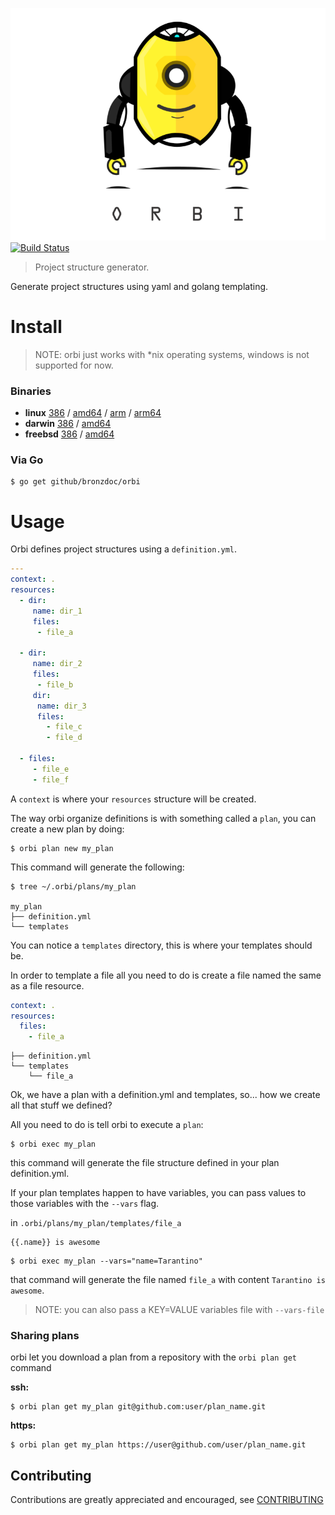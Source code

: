 ![orbi](https://github.com/bronzdoc/orbi/blob/master/logo.png)
[![Build Status](https://travis-ci.org/bronzdoc/orbi.svg?branch=master)](https://travis-ci.org/bronzdoc/orbi)

> Project structure generator.

Generate project structures using yaml and golang templating.

# Install
> NOTE: orbi just works with \*nix operating systems, windows is not supported for now.

### Binaries

- **linux** [386](https://github.com/bronzdoc/orbi/releases/download/v0.1.0/orbi-linux-386) / [amd64](https://github.com/bronzdoc/orbi/releases/download/v0.1.0/orbi-linux-amd64) / [arm](https://github.com/bronzdoc/orbi/releases/download/v0.1.0/orbi-linux-arm) / [arm64](https://github.com/bronzdoc/orbi/releases/download/v0.1.0/orbi-linux-arm64)
- **darwin** [386](https://github.com/bronzdoc/orbi/releases/download/v0.1.0/orbi-darwin-386) / [amd64](https://github.com/bronzdoc/orbi/releases/download/v0.1.0/orbi-darwin-amd64)
- **freebsd** [386](https://github.com/bronzdoc/orbi/releases/download/v0.1.0/orbi-freebsd-386) / [amd64](https://github.com/bronzdoc/orbi/releases/download/v0.1.0/orbi-freebsd-amd64)

### Via Go

```shell
$ go get github/bronzdoc/orbi
```

# Usage

Orbi defines project structures using a `definition.yml`.

```yaml
---
context: .
resources:
  - dir:
     name: dir_1
     files:
      - file_a

  - dir:
     name: dir_2
     files:
      - file_b
     dir:
      name: dir_3
      files:
        - file_c
        - file_d

  - files:
     - file_e
     - file_f
```

A `context` is where your `resources` structure will be created.

The way orbi organize definitions is with something called a `plan`, you can create a new plan by doing:

```shell
$ orbi plan new my_plan
```

This command will generate the following:

```shell
$ tree ~/.orbi/plans/my_plan

my_plan
├── definition.yml
└── templates
```

You can notice a `templates` directory, this is where your templates should be.

In order to template a file all you need to do is create a file named the same as a file resource.

```yaml
context: .
resources:
  files:
    - file_a
```

```shell
├── definition.yml
└── templates
    └── file_a
```

Ok, we have a plan with a definition.yml and templates, so... how we create all that stuff we defined?

All you need to do is tell orbi to execute a `plan`:

```shell
$ orbi exec my_plan
```

this command will generate the file structure defined in your plan definition.yml.

If your plan templates happen to have variables, you can pass values to those variables with the `--vars` flag.

in `.orbi/plans/my_plan/templates/file_a`

```
{{.name}} is awesome
```

```shell
$ orbi exec my_plan --vars="name=Tarantino"
```

that command will generate the file named `file_a` with content `Tarantino is awesome`.
> NOTE: you can also pass a KEY=VALUE variables file with `--vars-file`


### Sharing plans
orbi let you download a plan from a repository with the `orbi plan get` command

**ssh:**
```shell
$ orbi plan get my_plan git@github.com:user/plan_name.git
```

**https:**
```shell
$ orbi plan get my_plan https://user@github.com/user/plan_name.git
```

## Contributing

Contributions are greatly appreciated and encouraged, see [CONTRIBUTING](https://github.com/bronzdoc/orbi/blob/master/CONTRIBUTING.md)
